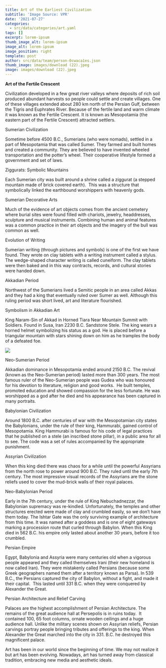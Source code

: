```yaml
---
title: Art of the Earliest Civilization
subtitle: 'Image Source: VPR'
date: '2021-07-27'
categories:
  - src/data/categories/art.yaml
tags: []
excerpt: lorem-ipsum
thumb_image_alt: lorem-ipsum
image_alt: lorem-ipsum
image_position: right
template: post
author: src/data/team/person-0cwaca1es.json
thumb_image: images/download (22).jpeg
image: images/download (22).jpeg
---
```

**Art of the Fertile Crescent**

Civilization developed in a few great river valleys where deposits of rich soil produced abundant harvests so people could settle and create villages. One of these villages extended about 280 km north of the Persian Gulf, between the Tigris and Euphrates River. Because of the fertile land and warm climate it was known as the Fertile Crescent. It is known as Mesopotamia (the eastern part of the Fertile Crescent) attracted settlers.

Sumerian Civilization

Sometime before 4500 B.C., Sumerians (who were nomads), settled in a part of Mesopotamia that was called Sumer. They farmed and built homes and created a community. They are believed to have invented wheeled transportation and the potter’s wheel. Their cooperative lifestyle formed a government and set of laws.

Ziggurats: Symbolic Mountains

Each Sumerian city was built around a shrine called a ziggurat (a stepped mountain made of brick covered earth).  This was a structure that symbolically linked the earthbound worshippers with heavenly gods.

Sumerian Decorative Arts

Much of the evidence of art objects comes from the ancient cemetery where burial sites were found filled with chariots, jewelry, headdresses, sculpture and musical instruments. Combining human and animal features was a common practice in their art objects and the imagery of the bull was common as well.

Evolution of Writing

Sumerian writing (through pictures and symbols) is one of the first we have found. They wrote on clay tablets with a writing instrument called a stylus.  The wedge-shaped character writing is called cuneiform. The clay tablets were then baked and in this way contracts, records, and cultural stories were handed down.

Akkadian Period

Northwest of the Sumerians lived a Semitic people in an area called Akkas and they had a king that eventually ruled over Sumer as well. Although this ruling period was short lived, art and literature flourished.

Symbolism in Akkadian Art

King Naram-Sin of Akkad in Horned Tiara Near Mountain Summit with Soldiers. Found in Susa, Iran 2230 B.C. Sandstone Stele. The king wears a horned helmet symbolizing his status as a god. He is placed before a triangular mountain with stars shining down on him as he tramples the body of a defeated foe.

![](https://lh6.googleusercontent.com/pIsTZc5oAwPgTh92mt15Neilz7EpTeKJc8MrRB6N\_3lQ5QEGmPB95665cNO22ACiZQuFx-VrJzscu9QdTKTOoY7mMYPXm4nn-oUCkg9JNy-L2UYa5X9Wqw98KvVm8HmQZWGjCbfz)

Neo-Sumerian Period

Akkadian dominance in Mesopotamia ended around 2150 B.C. The revival (known as the Neo-Sumerian period) lasted more than 300 years. The most famous ruler of the Neo-Sumerian people was Gudea who was honoured for his devotion to literature, religion and good works.  He built temples, promoted education and showed compassion for the less fortunate. He was worshipped as a god after he died and his appearance has been captured in many portraits.

Babylonian Civilization

Around 1800 B.C. after centuries of war with the Mesopotamian city states the Babylonians, under the rule of their king, Hammurabi, gained control of Mesopotamia. King Hammurabi is famous for his code of legal practices that he published on a stele (an inscribed stone pillar), in a public area for all to see. The code was a set of rules accompanied by the appropriate punishment.

Assyrian Civilization

When this king died there was chaos for a while until the powerful Assyrians from the north rose to power around 900 B.C. They ruled until the early 7th century. The most impressive visual records of the Assyrians are the stone reliefs used to cover the mud-brick walls of their royal palaces.

Neo-Babylonian Period

Early in the 7th century, under the rule of King Nebuchadnezzar, the Babylonian supremacy was re-kindled. Unfortunately, the temples and other structures erected were made of clay and crumbled easily, so we don’t have them today. The Ishtar Gate was the only surviving example of architecture from this time. It was named after a goddess and is one of eight gateways marking a procession route that curled through Babylon. When this King died in 562 B.C. his empire only lasted about another 30 years, before it too crumbled.

Persian Empire

Egypt, Babylonia and Assyria were many centuries old when a vigorous people appeared and they called themselves Irani (their new homeland is now called Iran). They were mistakenly called Persians (because some Greek geographers named them after a territory known as Parsa). In 539 B.C., the Persians captured the city of Babylon, without a fight, and made it their capital.  This lasted until 331 B.C. when they were conquered by Alexander the Great.

Persian Architecture and Relief Carving

Palaces are the highest accomplishment of Persian Architecture. The remains of the great audience hall at Persepolis is in ruins today.  It contained 100, 65 foot columns, ornate wooden ceilings and a huge audience hall. Unlike the military scenes shown on Assyrian reliefs, Persian carvings portray people bringing tributes and offerings to the king. When Alexander the Great marched into the city in 331. B.C. he destroyed this magnificent palace. 

Art has been in our world since the beginning of time. We may not realize it but art has been evolving. Nowadays, art has turned away from classical tradition, embracing new media and aesthetic ideals.   
